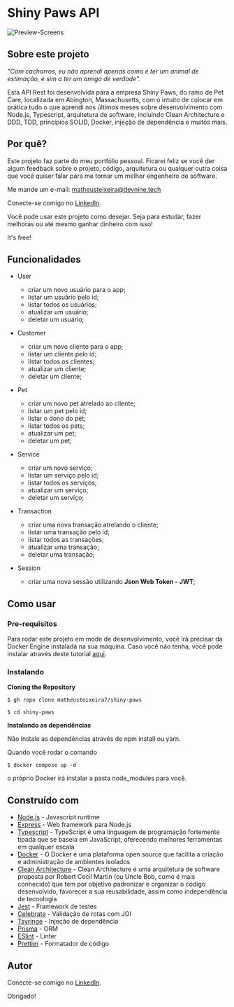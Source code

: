 # Shiny Paws API

![Preview-Screens](https://i.ibb.co/k60hdpy/clean-architecture-github.png)

## Sobre este projeto

_"Com cachorros, eu não aprendi apenas como é ter um animal de estimação, e sim a ter um amigo de verdade"._

Esta API Rest foi desenvolvida para a empresa Shiny Paws, do ramo de Pet Care, localizada em Abington, Massachusetts, com o intuito de colocar em prática tudo o que aprendi nos últimos meses sobre desenvolvimento com Node.js, Typescript, arquitetura de software, incluindo Clean Architecture e DDD, TDD, princípios SOLID, Docker, injeção de dependência e muitos mais.

## Por quê?

Este projeto faz parte do meu portfólio pessoal. Ficarei feliz se você der algum feedback sobre o projeto, código, arquitetura ou qualquer outra coisa que você quiser falar para me tornar um melhor engenheiro de software.

Me mande um e-mail: matheusteixeira@devnine.tech

Conecte-se comigo no [LinkedIn](https://www.linkedin.com/in/matheusteixeirajs).

Você pode usar este projeto como desejar. Seja para estudar, fazer melhoras ou até mesmo ganhar dinheiro com isso!

It's free!

## Funcionalidades

- User

  - criar um novo usuário para o app;
  - listar um usuário pelo id;
  - listar todos os usuários;
  - atualizar um usuário;
  - deletar um usuário;

- Customer

  - criar um novo cliente para o app;
  - listar um cliente pelo id;
  - listar todos os clientes;
  - atualizar um cliente;
  - deletar um cliente;

- Pet

  - criar um novo pet atrelado ao cliente;
  - listar um pet pelo id;
  - listar o dono do pet;
  - listar todos os pets;
  - atualizar um pet;
  - deletar um pet;

- Service

  - criar um novo serviço;
  - listar um serviço pelo id;
  - listar todos os serviços;
  - atualizar um serviço;
  - deletar um serviço;

- Transaction

  - criar uma nova transação atrelando o cliente;
  - listar uma transação pelo id;
  - listar todos as transações;
  - atualizar uma transação;
  - deletar uma transação;

- Session
  - criar uma nova sessão utilizando **Json Web Token - JWT**;

## Como usar

### Pre-requisitos

Para rodar este projeto em mode de desenvolvimento, você irá precisar da Docker Engine instalada na sua máquina. Caso você não tenha, você pode instalar através deste tutorial [aqui](https://docs.docker.com/engine/install/).

### Instalando

**Cloning the Repository**

```
$ gh repo clone matheusteixeira7/shiny-paws

$ cd shiny-paws
```

**Instalando as dependências**

Não instale as dependências através de npm install ou yarn.

Quando você rodar o comando

```
$ docker compose up -d
```

o próprio Docker irá instalar a pasta node_modules para você.

## Construído com

- [Node.js](https://nodejs.org/en/) - Javascript runtime
- [Express](https://expressjs.com/) - Web framework para Node.js
- [Typescript](https://www.typescriptlang.org/) - TypeScript é uma linguagem de programação fortemente tipada que se baseia em JavaScript, oferecendo melhores ferramentas em qualquer escala
- [Docker](https://www.docker.com/) - O Docker é uma plataforma open source que facilita a criação e administração de ambientes isolados
- [Clean Architecture](https://redux-saga.js.org/) - Clean Architecture é uma arquitetura de software proposta por Robert Cecil Martin (ou Uncle Bob, como é mais conhecido) que tem por objetivo padronizar e organizar o código desenvolvido, favorecer a sua reusabilidade, assim como independência de tecnologia
- [Jest](https://jestjs.io/) - Framework de testes
- [Celebrate](https://github.com/arb/celebrate) - Validação de rotas com JOI
- [Tsyringe](https://github.com/microsoft/tsyringe) - Injeção de dependência
- [Prisma](https://www.prisma.io/) - ORM
- [ESlint](https://eslint.org/) - Linter
- [Prettier](https://prettier.io/) - Formatador de código

## Autor

Conecte-se comigo no [LinkedIn](https://www.linkedin.com/in/matheusteixeirajs).

Obrigado!
